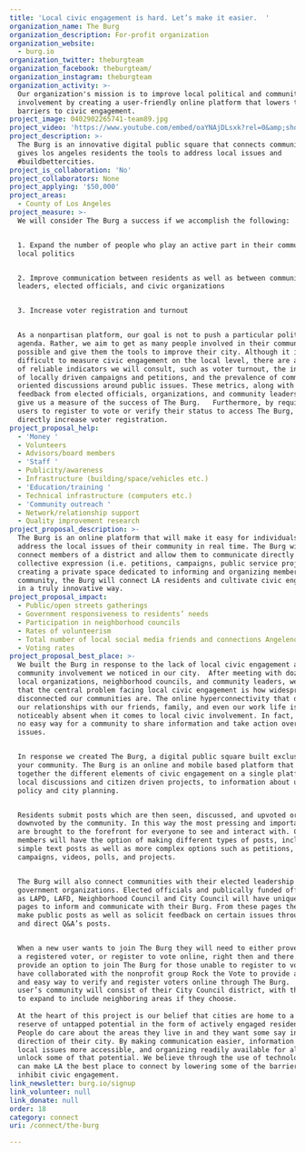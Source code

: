 ```yaml
---
title: 'Local civic engagement is hard. Let’s make it easier.  '
organization_name: The Burg
organization_description: For-profit organization
organization_website:
  - burg.io
organization_twitter: theburgteam
organization_facebook: theburgteam/
organization_instagram: theburgteam
organization_activity: >-
  Our organization's mission is to improve local political and community based
  involvement by creating a user-friendly online platform that lowers the
  barriers to civic engagement.
project_image: 0402902265741-team89.jpg
project_video: 'https://www.youtube.com/embed/oaYNAjDLsxk?rel=0&amp;showinfo=0'
project_description: >-
  The Burg is an innovative digital public square that connects communities and
  gives los angeles residents the tools to address local issues and
  #buildbettercities.
project_is_collaboration: 'No'
project_collaborators: None
project_applying: '$50,000'
project_areas:
  - County of Los Angeles
project_measure: >-
  We will consider The Burg a success if we accomplish the following:


  1. Expand the number of people who play an active part in their community and
  local politics


  2. Improve communication between residents as well as between community
  leaders, elected officials, and civic organizations


  3. Increase voter registration and turnout


  As a nonpartisan platform, our goal is not to push a particular political
  agenda. Rather, we aim to get as many people involved in their community as
  possible and give them the tools to improve their city. Although it is
  difficult to measure civic engagement on the local level, there are a number
  of reliable indicators we will consult, such as voter turnout, the instances
  of locally driven campaigns and petitions, and the prevalence of community
  oriented discussions around public issues. These metrics, along with direct
  feedback from elected officials, organizations, and community leaders will
  give us a measure of the success of The Burg.   Furthermore, by requiring
  users to register to vote or verify their status to access The Burg, we aim to
  directly increase voter registration.
project_proposal_help:
  - 'Money '
  - Volunteers
  - Advisors/board members
  - 'Staff '
  - Publicity/awareness
  - Infrastructure (building/space/vehicles etc.)
  - 'Education/training '
  - Technical infrastructure (computers etc.)
  - 'Community outreach '
  - Network/relationship support
  - Quality improvement research
project_proposal_description: >-
  The Burg is an online platform that will make it easy for individuals to
  address the local issues of their community in real time. The Burg will
  connect members of a district and allow them to communicate directly through
  collective expression (i.e. petitions, campaigns, public service projects). By
  creating a private space dedicated to informing and organizing members of a
  community, the Burg will connect LA residents and cultivate civic engagement
  in a truly innovative way.
project_proposal_impact:
  - Public/open streets gatherings
  - Government responsiveness to residents’ needs
  - Participation in neighborhood councils
  - Rates of volunteerism
  - Total number of local social media friends and connections Angelenos have
  - Voting rates
project_proposal_best_place: >-
  We built the Burg in response to the lack of local civic engagement and
  community involvement we noticed in our city.  After meeting with dozens of
  local organizations, neighborhood councils, and community leaders, we realized
  that the central problem facing local civic engagement is how widespread and
  disconnected our communities are. The online hyperconnectivity that defines
  our relationships with our friends, family, and even our work life is
  noticeably absent when it comes to local civic involvement. In fact, there is
  no easy way for a community to share information and take action over local
  issues.


  In response we created The Burg, a digital public square built exclusively for
  your community. The Burg is an online and mobile based platform that brings
  together the different elements of civic engagement on a single platform, from
  local discussions and citizen driven projects, to information about upcoming
  policy and city planning.


  Residents submit posts which are then seen, discussed, and upvoted or
  downvoted by the community. In this way the most pressing and important issues
  are brought to the forefront for everyone to see and interact with. Community
  members will have the option of making different types of posts, including
  simple text posts as well as more complex options such as petitions,
  campaigns, videos, polls, and projects.


  The Burg will also connect communities with their elected leadership and
  government organizations. Elected officials and publically funded offices such
  as LAPD, LAFD, Neighborhood Council and City Council will have unique verified
  pages to inform and communicate with their Burg. From these pages they can
  make public posts as well as solicit feedback on certain issues through polls
  and direct Q&A’s posts.  


  When a new user wants to join The Burg they will need to either prove they are
  a registered voter, or register to vote online, right then and there.  We also
  provide an option to join The Burg for those unable to register to vote. We
  have collaborated with the nonprofit group Rock the Vote to provide a quick
  and easy way to verify and register voters online through The Burg.  A Burg
  user’s community will consist of their City Council district, with the option
  to expand to include neighboring areas if they choose.
      
  At the heart of this project is our belief that cities are home to a vast
  reserve of untapped potential in the form of actively engaged residents.
  People do care about the areas they live in and they want some say in
  direction of their city. By making communication easier, information about
  local issues more accessible, and organizing readily available for all, we can
  unlock some of that potential. We believe through the use of technology, we
  can make LA the best place to connect by lowering some of the barriers that
  inhibit civic engagement.
link_newsletter: burg.io/signup
link_volunteer: null
link_donate: null
order: 18
category: connect
uri: /connect/the-burg

---
```

